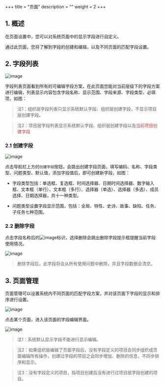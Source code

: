 +++
title = "页面"
description = ""
weight = 2
+++

## 1. 概述

在页面设置中，您可以对系统页面中的显示字段进行自定义。

通过此页面，您将了解到字段的创建和编辑，以及不同页面的匹配字段设置。

## 2. 字段列表

![image](/docs/user-guide/settings/image/page-01.png) 

字段列表页面看到所有的可编辑字段方案，在此页面您能对当前层级下的字段方案进行编辑，列表显示内容包含字段名称、显示范围、字段来源、字段类型、必填项，如图：

<blockquote class="note">注1：组织层字段列表只显示系统默认字段、组织层创建字段，不显示项目层创建字段。</blockquote>
<blockquote class="note">注2：项目层字段列表显示系统默认字段、组织层创建字段以及<span style="color:#ab4642">当前项目创建字段</span></blockquote>



### 2.1 创建字段
![image](/docs/user-guide/settings/image/page-02.png)

点击导航栏上方的`创建字段`按钮，会跳出创建字段页面，填写编码、名称、字段类型、问题类型、默认值，添加字段值后，即可创建新字段，如图：

* 字段类型包括：单选框、复选框、时间选择器、日期时间选择器、数字输入框、文本框（单行）、文本框（多行）、选择器（单选）、选择器（多选）、成员选择、日期选择器，共十一种类型。

* 问题类型设置字段显示范围，包括：全局、特性、史诗、故事、缺陷、任务、子任务七种范围。

### 2.2 删除字段

点击字段名称后的![image](https://minio.choerodon.com.cn/knowledgebase-service/file_b53c0c1755864d7f9e3f7bb1f88b37fc_blob.png)标识，选择删除会跳出删除字段提示框提醒当前字段使用情况。

![image](/docs/user-guide/settings/image/page-03.png)

> 删除字段后，此字段将会从所有使用问题中删除，并且字段数据会清空。

## 3. 页面管理

页面管理可以设置系统内不同页面的匹配字段方案，并对该页面下字段的显示和排序进行设置。

![image](/docs/user-guide/settings/image/page-04.png)

点击某个页面，进入该页面的字段编辑界面。

![image](/docs/user-guide/settings/image/page-05.png)

<blockquote class="note">注1：系统默认显示字段不能进行显示编辑。</blockquote>

<blockquote class="note">注2：如果组织层编辑了页面字段后，没有字段定义的项目会同步组织成页面编辑所有操作，创建过字段的项目之会同步增加、删除的信息，不同步排序和显示。</blockquote>

<blockquote class="note">注3：没有字段定义的项目，指项目创建后没有进行过项目层字段创建的项目。</blockquote>
